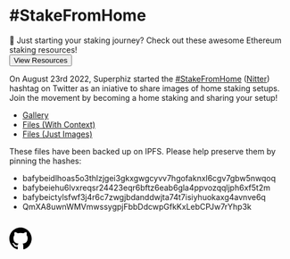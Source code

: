 <meta name="viewport" content="width=device-width,initial-scale=1">
<link rel="stylesheet" href="https://etheralpha.github.io/readme-themes/deep-blue.css">


# #StakeFromHome

<callout>
🥩 Just starting your staking journey? Check out these awesome Ethereum staking resources!<br>
<button onclick="window.location.href='https://hackmd.io/@jyeAs_6oRjeDk2Mx5CZyBw/awesome-ethereum-staking'">View Resources</button>
</callout>

On August 23rd 2022, Superphiz started the [#StakeFromHome](https://twitter.com/search?q=stakefromhome&src=recent_search_click&f=image) ([Nitter](https://nitter.net/search?f=tweets&q=%23stakefromhome)) hashtag on Twitter as an iniative to share images of home staking setups. Join the movement by becoming a home staking and sharing your setup!

- [Gallery](https://bafybeidlhoas5o3thlzjgei3gkxgwgcyvv7hgofaknxl6cgv7gbw5nwqoq.ipfs.nftstorage.link/)
- [Files (With Context)](https://bafybeiehu6lvxreqsr24423eqr6bftz6eab6gla4ppvozqqljph6xf5t2m.ipfs.nftstorage.link/)
- [Files (Just Images)](https://bafybeictylsfwf3j4r6c7zwgjbdanddwjta74t7isiyhuokaxg4avnve6q.ipfs.nftstorage.link/)

These files have been backed up on IPFS. Please help preserve them by pinning the hashes:

- bafybeidlhoas5o3thlzjgei3gkxgwgcyvv7hgofaknxl6cgv7gbw5nwqoq
- bafybeiehu6lvxreqsr24423eqr6bftz6eab6gla4ppvozqqljph6xf5t2m
- bafybeictylsfwf3j4r6c7zwgjbdanddwjta74t7isiyhuokaxg4avnve6q
- QmXA8uwnWMVmwssygpjFbbDdcwpGfkKxLebCPJw7rYhp3k



##



<a id="github-link" href="https://github.com/etheralpha/stakefromhome-com/" target="_blank">
  <svg height="40" width="40" aria-hidden="true" viewBox="0 0 16 16" version="1.1" width="32" data-view-component="true" class="octicon octicon-mark-github v-align-middle">
      <path fill-rule="evenodd" d="M8 0C3.58 0 0 3.58 0 8c0 3.54 2.29 6.53 5.47 7.59.4.07.55-.17.55-.38 0-.19-.01-.82-.01-1.49-2.01.37-2.53-.49-2.69-.94-.09-.23-.48-.94-.82-1.13-.28-.15-.68-.52-.01-.53.63-.01 1.08.58 1.23.82.72 1.21 1.87.87 2.33.66.07-.52.28-.87.51-1.07-1.78-.2-3.64-.89-3.64-3.95 0-.87.31-1.59.82-2.15-.08-.2-.36-1.02.08-2.12 0 0 .67-.21 2.2.82.64-.18 1.32-.27 2-.27.68 0 1.36.09 2 .27 1.53-1.04 2.2-.82 2.2-.82.44 1.1.16 1.92.08 2.12.51.56.82 1.27.82 2.15 0 3.07-1.87 3.75-3.65 3.95.29.25.54.73.54 1.48 0 1.07-.01 1.93-.01 2.2 0 .21.15.46.55.38A8.013 8.013 0 0016 8c0-4.42-3.58-8-8-8z"></path>
  </svg>
</a>


<style>
callout {
  width: calc(100% - 2rem);
}
</style>

